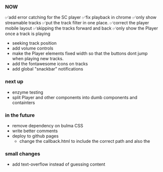 ### NOW
✅add error catching for the SC player
✅fix playback in chrome
✅only show streamable tracks
✅put the track filter in one place.
✅correct the player mobile layout
✅skipping the tracks forward and back
✅only show the Player once a track is playing

- seeking track position
- add volume controls
- make the Player elements fixed width so that the buttons dont jump when playing new tracks.
- add the fontawesome icons on tracks
- add global "snackbar" notifications

### next up
- enzyme testing
- split Player and other components into dumb components and containters


### in the future
- remove dependency on bulma CSS
- write better comments
- deploy to github pages
  * change the callback.html to include the correct path and also the


### small changes
- add text-overflow instead of guessing content
